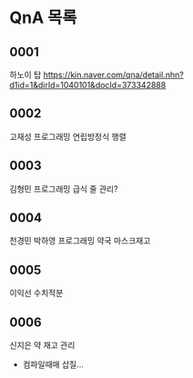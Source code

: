 # QnA 목록

## 0001

하노이 탑
https://kin.naver.com/qna/detail.nhn?d1id=1&dirId=1040101&docId=373342888

## 0002

고재성 프로그래밍 연립방정식 행렬

## 0003

김형민 프로그래밍 급식 줄 관리?

## 0004

천경민 박하영 프로그래밍 약국 마스크재고

## 0005

이익선 수치적분

## 0006

신지은 약 재고 관리
- 컴파일때매 삽질...